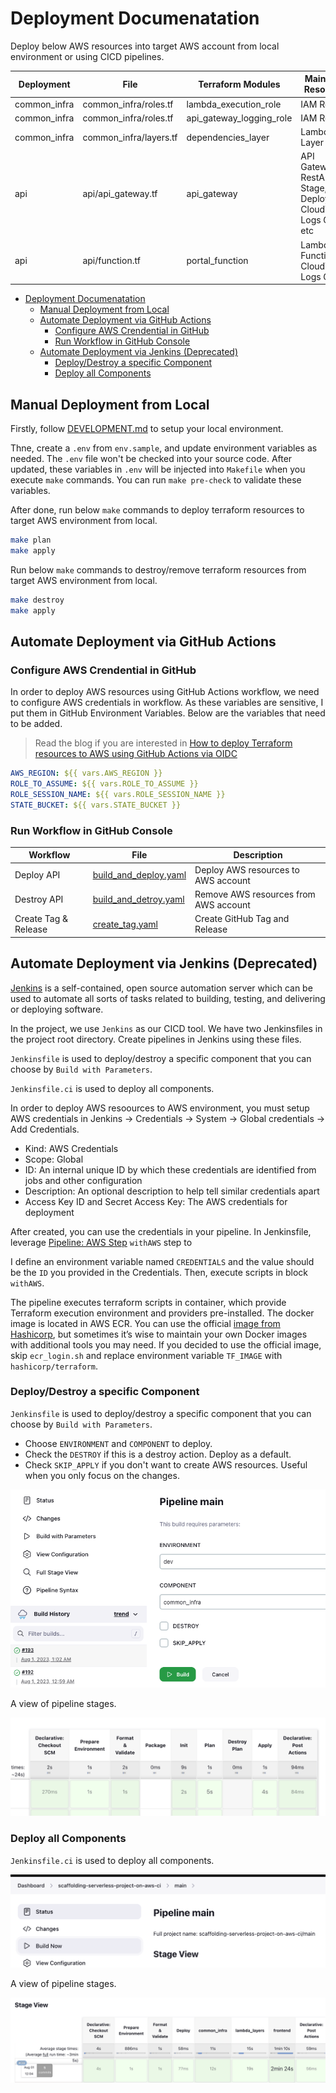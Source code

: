 # Deployment Documenatation

Deploy below AWS resources into target AWS account from local environment or using CICD pipelines.

| Deployment   | File                   | Terraform Modules        | Main AWS Resources                                                 |
| ------------ | ---------------------- | ------------------------ | ------------------------------------------------------------------ |
| common_infra | common_infra/roles.tf  | lambda_execution_role    | IAM Role                                                           |
| common_infra | common_infra/roles.tf  | api_gateway_logging_role | IAM Role                                                           |
| common_infra | common_infra/layers.tf | dependencies_layer       | Lambda Layer                                                       |
| api          | api/api_gateway.tf     | api_gateway              | API Gateway RestAPI, Stage, Deployment, CloudWatch Logs Group, etc |
| api          | api/function.tf        | portal_function          | Lambda Function, CloudWatch Logs Group                             |

- [Deployment Documenatation](#deployment-documenatation)
	- [Manual Deployment from Local](#manual-deployment-from-local)
	- [Automate Deployment via GitHub Actions](#automate-deployment-via-github-actions)
		- [Configure AWS Crendential in GitHub](#configure-aws-crendential-in-github)
		- [Run Workflow in GitHub Console](#run-workflow-in-github-console)
	- [Automate Deployment via Jenkins (Deprecated)](#automate-deployment-via-jenkins-deprecated)
		- [Deploy/Destroy a specific Component](#deploydestroy-a-specific-component)
		- [Deploy all Components](#deploy-all-components)

## Manual Deployment from Local

Firstly, follow [DEVELOPMENT.md](DEVELOPMENT.md) to setup your local environment.

Thne, create a `.env` from `env.sample`, and update environment variables as needed. The `.env` file won't be checked into your source code. After updated, these variables in `.env` will be injected into `Makefile` when you execute `make` commands. You can run `make pre-check` to validate these variables.

After done, run below `make` commands to deploy terraform resources to target AWS environment from local.

```bash
make plan
make apply
```

Run below `make` commands to destroy/remove terraform resources from target AWS environment from local.

```bash
make destroy
make apply
```

## Automate Deployment via GitHub Actions

### Configure AWS Crendential in GitHub

In order to deploy AWS resources using GitHub Actions workflow, we need to configure AWS credentials in workflow. As these variables are sensitive, I put them in GitHub Environment Variables. Below are the variables that need to be added.

> Read the blog if you are interested in [How to deploy Terraform resources to AWS using GitHub Actions via OIDC](https://dev.to/camillehe1992/deploy-terraform-resources-to-aws-using-github-actions-via-oidc-3b9g)

```yaml
AWS_REGION: ${{ vars.AWS_REGION }}
ROLE_TO_ASSUME: ${{ vars.ROLE_TO_ASSUME }}
ROLE_SESSION_NAME: ${{ vars.ROLE_SESSION_NAME }}
STATE_BUCKET: ${{ vars.STATE_BUCKET }}
```

### Run Workflow in GitHub Console

| Workflow             | File                       | Description                           |
| -------------------- | -------------------------- | ------------------------------------- |
| Deploy API           | [build_and_deploy.yaml][1] | Deploy AWS resources to AWS account   |
| Destroy API          | [build_and_detroy.yaml][2] | Remove AWS resources from AWS account |
| Create Tag & Release | [create_tag.yaml][3]       | Create GitHub Tag and Release         |

## Automate Deployment via Jenkins (Deprecated)

[Jenkins](https://www.jenkins.io/doc/) is a self-contained, open source automation server which can be used to automate all sorts of tasks related to building, testing, and delivering or deploying software.

In the project, we use `Jenkins` as our CICD tool. We have two Jenkinsfiles in the project root directory. Create pipelines in Jenkins using these files.

`Jenkinsfile` is used to deploy/destroy a specific component that you can choose by `Build with Parameters`.

`Jenkinsfile.ci` is used to deploy all components.

In order to deploy AWS resoources to AWS environment, you must setup AWS credentials in Jenkins -> Credentials -> System -> Global credentials -> Add Credentials.

- Kind: AWS Credentials
- Scope: Global
- ID: An internal unique ID by which these credentials are identified from jobs and other configuration
- Description: An optional description to help tell similar credentials apart
- Access Key ID and Secret Access Key: The AWS credentials for deployment

After created, you can use the credentials in your pipeline. In Jenkinsfile, leverage [Pipeline: AWS Step](https://www.jenkins.io/doc/pipeline/steps/pipeline-aws/) `withAWS` step to

I define an environment variable named `CREDENTIALS` and the value should be the `ID` you provided in the Credentials. Then, execute scripts in block `withAWS`.

The pipeline executes terraform scripts in container, which provide Terraform execution environment and providers pre-installed. The docker image is located in AWS ECR. You can use the official [image from Hashicorp](https://hub.docker.com/r/hashicorp/terraform/), but sometimes it’s wise to maintain your own Docker images with additional tools you may need. If you decided to use the official image, skip `ecr_login.sh` and replace environment variable `TF_IMAGE` with `hashicorp/terraform`.

### Deploy/Destroy a specific Component

 `Jenkinsfile` is used to deploy/destroy a specific component that you can choose by `Build with Parameters`.

- Choose `ENVIRONMENT` and `COMPONENT` to deploy.
- Check the `DESTROY` if this is a destroy action. Deploy as a default.
- Check `SKIP_APPLY` if you don't want to create AWS resources. Useful when you only focus on the changes.

![Build with Parameters](./images/jenkins-screenshot.png)

A view of pipeline stages.

![Stage View](./images/stage-view.png)

### Deploy all Components

`Jenkinsfile.ci` is used to deploy all components.

![Build Now](./images/build-now.png)

A view of pipeline stages.

![Stage View CI](./images/stage-view-ci.png)

[1]: https://github.com/camillehe1992/scaffolding-serverless-project-on-aws/actions/workflows/build_and_deploy.yaml
[2]: https://github.com/camillehe1992/scaffolding-serverless-project-on-aws/actions/workflows/build_and_destroy.yaml
[3]: https://github.com/camillehe1992/scaffolding-serverless-project-on-aws/actions/workflows/create_tag.yaml

